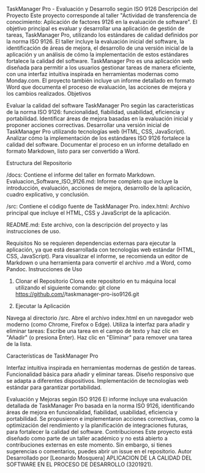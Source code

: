 TaskManager Pro - Evaluación y Desarrollo según ISO 9126
Descripción del Proyecto
Este proyecto corresponde al taller "Actividad de transferencia de conocimiento: Aplicación de factores 9126 en la evaluación de software". El objetivo principal es evaluar y desarrollar una aplicación de gestión de tareas, TaskManager Pro, utilizando los estándares de calidad definidos por la norma ISO 9126. El taller incluye la evaluación inicial del software, la identificación de áreas de mejora, el desarrollo de una versión inicial de la aplicación y un análisis de cómo la implementación de estos estándares fortalece la calidad del software.
TaskManager Pro es una aplicación web diseñada para permitir a los usuarios gestionar tareas de manera eficiente, con una interfaz intuitiva inspirada en herramientas modernas como Monday.com. El proyecto también incluye un informe detallado en formato Word que documenta el proceso de evaluación, las acciones de mejora y los cambios realizados.
Objetivos

Evaluar la calidad del software TaskManager Pro según las características de la norma ISO 9126: funcionalidad, fiabilidad, usabilidad, eficiencia y portabilidad.
Identificar áreas de mejora basadas en la evaluación inicial y proponer acciones correctivas.
Desarrollar una versión inicial de TaskManager Pro utilizando tecnologías web (HTML, CSS, JavaScript).
Analizar cómo la implementación de los estándares ISO 9126 fortalece la calidad del software.
Documentar el proceso en un informe detallado en formato Markdown, listo para ser convertido a Word.

Estructura del Repositorio

/docs: Contiene el informe del taller en formato Markdown.
Evaluacion_Software_ISO_9126.md: Informe completo que incluye la introducción, evaluación, acciones de mejora, desarrollo de la aplicación, cuadro explicativo, y conclusión.


/src: Contiene el código fuente de TaskManager Pro.
index.html: Archivo principal que incluye el HTML, CSS y JavaScript de la aplicación.


README.md: Este archivo, con la descripción del proyecto y las instrucciones de uso.

Requisitos
No se requieren dependencias externas para ejecutar la aplicación, ya que está desarrollada con tecnologías web estándar (HTML, CSS, JavaScript). Para visualizar el informe, se recomienda un editor de Markdown o una herramienta para convertir el archivo .md a Word, como Pandoc.
Instrucciones de Uso
1. Clonar el Repositorio
Clona este repositorio en tu máquina local utilizando el siguiente comando:
git clone https://github.com/<tu-usuario>/taskmanager-pro-iso9126.git

2. Ejecutar la Aplicación

Navega al directorio /src.
Abre el archivo index.html en un navegador web moderno (como Chrome, Firefox o Edge).
Utiliza la interfaz para añadir y eliminar tareas:
Escribe una tarea en el campo de texto y haz clic en "Añadir" (o presiona Enter).
Haz clic en "Eliminar" para remover una tarea de la lista.


Características de TaskManager Pro

Interfaz intuitiva inspirada en herramientas modernas de gestión de tareas.
Funcionalidad básica para añadir y eliminar tareas.
Diseño responsivo que se adapta a diferentes dispositivos.
Implementación de tecnologías web estándar para garantizar portabilidad.

Evaluación y Mejoras según ISO 9126
El informe incluye una evaluación detallada de TaskManager Pro basada en la norma ISO 9126, identificando áreas de mejora en funcionalidad, fiabilidad, usabilidad, eficiencia y portabilidad. Se propusieron e implementaron acciones correctivas, como la optimización del rendimiento y la planificación de integraciones futuras, para fortalecer la calidad del software.
Contribuciones
Este proyecto está diseñado como parte de un taller académico y no está abierto a contribuciones externas en este momento. Sin embargo, si tienes sugerencias o comentarios, puedes abrir un issue en el repositorio.
Autor
Desarrollado por [Leonardo Mosquera] APLICACION DE LA CALIDAD DEL SOFTWARE EN EL PROCESO DE DESARROLLO (3201921).
